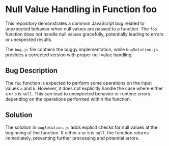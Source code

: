 # Null Value Handling in Function foo

This repository demonstrates a common JavaScript bug related to unexpected behavior when null values are passed to a function. The `foo` function does not handle null values gracefully, potentially leading to errors or unexpected results.

The `bug.js` file contains the buggy implementation, while `bugSolution.js` provides a corrected version with proper null value handling.

## Bug Description

The `foo` function is expected to perform some operations on the input values `a` and `b`. However, it does not explicitly handle the case where either `a` or `b` is `null`. This can lead to unexpected behavior or runtime errors depending on the operations performed within the function.

## Solution

The solution in `bugSolution.js` adds explicit checks for null values at the beginning of the function. If either `a` or `b` is `null`, the function returns immediately, preventing further processing and potential errors.
